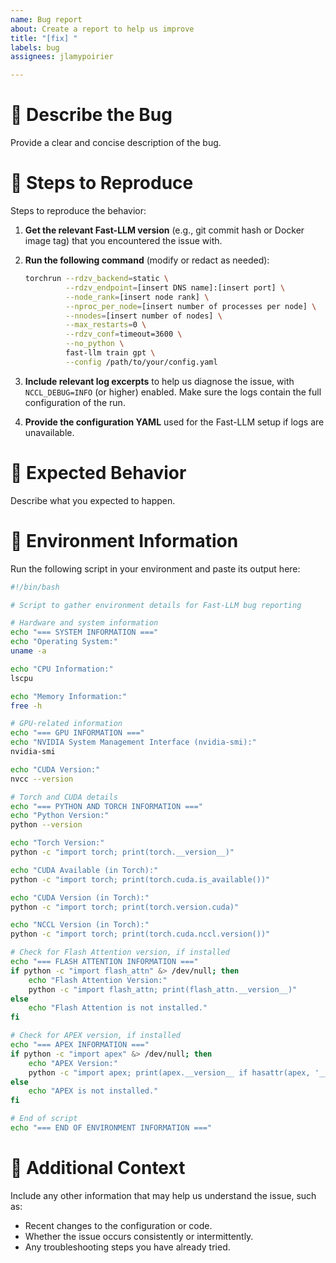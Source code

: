 ```yaml
---
name: Bug report
about: Create a report to help us improve
title: "[fix] "
labels: bug
assignees: jlamypoirier

---
```


# 🐞 Describe the Bug

Provide a clear and concise description of the bug.

# 🔄 Steps to Reproduce

Steps to reproduce the behavior:

1. **Get the relevant Fast-LLM version** (e.g., git commit hash or Docker image tag) that you encountered the issue with.
2. **Run the following command** (modify or redact as needed):

    ```bash
    torchrun --rdzv_backend=static \
             --rdzv_endpoint=[insert DNS name]:[insert port] \
             --node_rank=[insert node rank] \
             --nproc_per_node=[insert number of processes per node] \
             --nnodes=[insert number of nodes] \
             --max_restarts=0 \
             --rdzv_conf=timeout=3600 \
             --no_python \
             fast-llm train gpt \
             --config /path/to/your/config.yaml
    ```

3. **Include relevant log excerpts** to help us diagnose the issue, with `NCCL_DEBUG=INFO` (or higher) enabled. Make sure the logs contain the full configuration of the run.
4. **Provide the configuration YAML** used for the Fast-LLM setup if logs are unavailable.

# 🎯 Expected Behavior

Describe what you expected to happen.

# 📜 Environment Information

Run the following script in your environment and paste its output here:

```bash
#!/bin/bash

# Script to gather environment details for Fast-LLM bug reporting

# Hardware and system information
echo "=== SYSTEM INFORMATION ==="
echo "Operating System:"
uname -a

echo "CPU Information:"
lscpu

echo "Memory Information:"
free -h

# GPU-related information
echo "=== GPU INFORMATION ==="
echo "NVIDIA System Management Interface (nvidia-smi):"
nvidia-smi

echo "CUDA Version:"
nvcc --version

# Torch and CUDA details
echo "=== PYTHON AND TORCH INFORMATION ==="
echo "Python Version:"
python --version

echo "Torch Version:"
python -c "import torch; print(torch.__version__)"

echo "CUDA Available (in Torch):"
python -c "import torch; print(torch.cuda.is_available())"

echo "CUDA Version (in Torch):"
python -c "import torch; print(torch.version.cuda)"

echo "NCCL Version (in Torch):"
python -c "import torch; print(torch.cuda.nccl.version())"

# Check for Flash Attention version, if installed
echo "=== FLASH ATTENTION INFORMATION ==="
if python -c "import flash_attn" &> /dev/null; then
    echo "Flash Attention Version:"
    python -c "import flash_attn; print(flash_attn.__version__)"
else
    echo "Flash Attention is not installed."
fi

# Check for APEX version, if installed
echo "=== APEX INFORMATION ==="
if python -c "import apex" &> /dev/null; then
    echo "APEX Version:"
    python -c "import apex; print(apex.__version__ if hasattr(apex, '__version__') else 'APEX version not specified')"
else
    echo "APEX is not installed."
fi

# End of script
echo "=== END OF ENVIRONMENT INFORMATION ==="
```

# 📝 Additional Context

Include any other information that may help us understand the issue, such as:
- Recent changes to the configuration or code.
- Whether the issue occurs consistently or intermittently.
- Any troubleshooting steps you have already tried.
